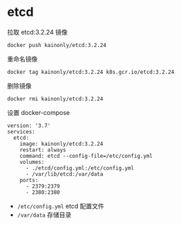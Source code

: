 # etcd

拉取 etcd:3.2.24 镜像

```shell
docker push kainonly/etcd:3.2.24
```

重命名镜像

```shell
docker tag kainonly/etcd:3.2.24 k8s.gcr.io/etcd:3.2.24
```

删除镜像

```shell
docker rmi kainonly/etcd:3.2.24
```

设置 docker-compose

```shell
version: '3.7'
services:
  etcd:
    image: kainonly/etcd:3.2.24
    restart: always
    command: etcd --config-file=/etc/config.yml
    volumes:
      - ./etcd/config.yml:/etc/config.yml
      - /var/lib/etcd:/var/data
    ports:
      - 2379:2379
      - 2380:2380
```

- `/etc/config.yml` etcd 配置文件
- `/var/data` 存储目录
